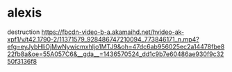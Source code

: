 # alexis
destruction
https://fbcdn-video-b-a.akamaihd.net/hvideo-ak-xpf1/v/t42.1790-2/11371579_928486747210094_773846171_n.mp4?efg=eyJybHIiOjMwNywicmxhIjo1MTJ9&oh=47dc6ab956025ec2a14478fbe822fb8a&oe=55A057C6&__gda__=1436570524_dd1c9b7e60486ae930f9c3250f3136f8
